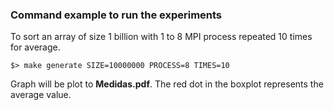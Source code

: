 ### Command example to run the experiments

To sort an array of size 1 billion with 1 to 8 MPI process repeated 10 times for average. 

```
$> make generate SIZE=10000000 PROCESS=8 TIMES=10
```

Graph will be plot to **Medidas.pdf**. The red dot in the boxplot represents the average value.
